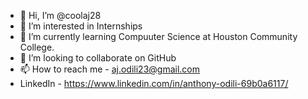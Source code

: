 - 👋 Hi, I’m @coolaj28
- 👀 I’m interested in Internships
- 🌱 I’m currently learning Compuuter Science at Houston Community College.
- 💞️ I’m looking to collaborate on GitHub
- 📫 How to reach me - aj.odili23@gmail.com
- LinkedIn - https://www.linkedin.com/in/anthony-odili-69b0a6117/

<!---
coolaj28/coolaj28 is a ✨ special ✨ repository because its `README.md` (this file) appears on your GitHub profile.
You can click the Preview link to take a look at your changes.
--->
